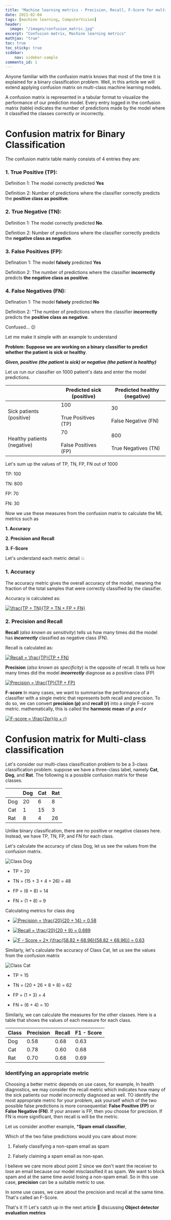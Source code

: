 ```yaml
---
title: "Machine learning metrics - Precision, Recall, F-Score for multi-class classification models"
date: 2021-02-04
tags: [machine learning, ComputerVision]
header:
  image: "/images/confusion_matric.jpg"
excerpt: "Confusion matrix, Machine learning metrics"
mathjax: "true"
toc: true
toc_sticky: true
sidebar:
    nav: sidebar-sample    
comments_id: 1
---
```



Anyone familiar with the confusion matrix knows that most of the time it is explained for a binary classification problem. Well, in this article we will extend applying confusion matrix on multi-class machine learning models.

A confusion matrix is represented in a tabular format to visualize the performance of our prediction model. Every entry logged in the confusion matrix (table) indicates the number of predictions made by the model where it classified the classes correctly or incorrectly.

# Confusion matrix for Binary Classification

The confusion matrix table mainly consists of 4 entries they are:

### **1. True Positive (TP)**: 

Definition 1: The model correctly predicted **Yes**

Definition 2: Number of predictions where the classifier correctly predicts the **positive class as positive**.


### **2. True Negative (TN)**: 

Definition 1: The model correctly predicted **No**.

Definition 2: Number of predictions where the classifier correctly predicts the **negative class as negative**.

### **3. False Positives (FP)**: 

Defination 1: The model **falsely** predicted **Yes**

Definition 2: The number of predictions where the classifier **incorrectly** predicts **the negative class as positive**.

### **4. False Negatives (FN)**: 

Defination 1: The model **falsely** predicted **No**

Definition 2: "The number of predictions where the classifier **incorrectly** predicts the **positive class as negative**.

Confused... :confused:

Let me make it simple with an example to understand 

**Problem: Suppose we are working on a binary classifier to predict whether the patient is sick or healthy**. 

***Given, **positive** (the patient is sick) or **negative** (the patient is healthy)***

Let us run our classifier on 1000 patient's data and enter the model predictions.

|                             | Predicted sick (positive)      | Predicted healthy (negative)   |
|-----------------------------|--------------------------------|--------------------------------|
| Sick patients (positive)    | 100<br><br>True Positives (TP) | 30<br><br>False Negative (FN)  |
| Healthy patients (negative) | 70<br><br>False Positives (FP) | 800<br><br>True Negatives (TN) |


Let's sum up the values of TP, TN, FP, FN out of 1000

TP: 100

TN: 800

FP: 70

FN: 30


Now we use these measures from the confusion matrix to calculate the ML metrics such as

**1. Accuracy**

**2. Precision and Recall**

**3. F-Score**

Let's understand each metric detail :boom:

### 1. Accuracy

The accuracy metric gives the overall accuracy of the model, meaning the fraction of the total samples that were correctly classified by the classifier.

Accuracy is calculated as:

<a href="https://www.codecogs.com/eqnedit.php?latex=\frac{TP&space;&plus;&space;TN}{TP&space;&plus;&space;TN&space;&plus;&space;FP&space;&plus;&space;FN}" target="_blank"><img src="https://latex.codecogs.com/gif.latex?\frac{TP&space;&plus;&space;TN}{TP&space;&plus;&space;TN&space;&plus;&space;FP&space;&plus;&space;FN}" title="\frac{TP + TN}{TP + TN + FP + FN}" /></a>

### 2. Precision and Recall

**Recall** (*also known as sensitivity*) tells us how many times did the model has ***incorrectly*** classified as negative class (FN).

Recall is calculated as:

<a href="https://www.codecogs.com/eqnedit.php?latex=Recall&space;=&space;\frac{TP}{TP&space;&plus;&space;FN}" target="_blank"><img src="https://latex.codecogs.com/gif.latex?Recall&space;=&space;\frac{TP}{TP&space;&plus;&space;FN}" title="Recall = \frac{TP}{TP + FN}" /></a>

**Precision** (*also known as specificity*) is the opposite of recall. It tells us how many times did the model ***incorrectly*** diagnose as a positive class (FP)

<a href="https://www.codecogs.com/eqnedit.php?latex=Precision&space;=&space;\frac{TP}{TP&space;&plus;&space;FP}" target="_blank"><img src="https://latex.codecogs.com/gif.latex?Precision&space;=&space;\frac{TP}{TP&space;&plus;&space;FP}" title="Precision = \frac{TP}{TP + FP}" /></a>

**F-score**
In many cases, we want to summarise the performance of a classifier with a single metric that represents both recall and precision. To do so, we can convert **precision (p)** and **recall (r)** into a single F-score metric. mathematically, this is called the **harmonic mean** of ***p*** and ***r***

<a href="https://www.codecogs.com/eqnedit.php?latex=F-score&space;=&space;\frac{2pr}{p&space;&plus;&space;r}" target="_blank"><img src="https://latex.codecogs.com/gif.latex?F-score&space;=&space;\frac{2pr}{p&space;&plus;&space;r}" title="F-score = \frac{2pr}{p + r}" /></a>


# Confusion matrix for Multi-class classification

Let's consider our multi-class classification problem to be a 3-class classification problem. suppose we have a three-class label, namely **Cat**, **Dog**, and **Rat**. The following is a possible confusion matrix for these classes.

|     | Dog | Cat | Rat |
|-----|-----|-----|-----|
| Dog | 20  | 6   | 8   |
| Cat | 1   | 15  | 3   |
| Rat | 8   | 4   | 26  |

Unlike binary classification, there are no positive or negative classes here. Instead, we have TP, TN, FP, and FN for each class.

Let's calculate the accuracy of class Dog, let us see the values from the confusion matrix.

![Class Dog](/images/Dog_class.png)

* TP = 20

* TN = (15 + 3 + 4 + 26) = 48

* FP = (6 + 8) = 14

* FN = (1 + 8) = 9

Calculating metrics for class dog

* <a href="https://www.codecogs.com/eqnedit.php?latex=Precision&space;=&space;\frac{20}{20&space;&plus;&space;14}&space;=&space;0.58" target="_blank"><img src="https://latex.codecogs.com/gif.latex?Precision&space;=&space;\frac{20}{20&space;&plus;&space;14}&space;=&space;0.58" title="Precision = \frac{20}{20 + 14} = 0.58" /></a>

* <a href="https://www.codecogs.com/eqnedit.php?latex=Recall&space;=&space;\frac{20}{20&space;&plus;&space;9}&space;=&space;0.689" target="_blank"><img src="https://latex.codecogs.com/gif.latex?Recall&space;=&space;\frac{20}{20&space;&plus;&space;9}&space;=&space;0.689" title="Recall = \frac{20}{20 + 9} = 0.689" /></a>

* <a href="https://www.codecogs.com/eqnedit.php?latex=F&space;-&space;Score&space;=&space;2*&space;(\frac{58.82&space;*&space;68.96}{58.82&space;&plus;&space;68.96})&space;=&space;0.63" target="_blank"><img src="https://latex.codecogs.com/gif.latex?F&space;-&space;Score&space;=&space;2*&space;(\frac{58.82&space;*&space;68.96}{58.82&space;&plus;&space;68.96})&space;=&space;0.63" title="F - Score = 2* (\frac{58.82 * 68.96}{58.82 + 68.96}) = 0.63" /></a>


Similarly, let's calculate the accuracy of Class Cat, let us see the values from the confusion matrix

![Class Cat](/images/Cat_class.png)

* TP = 15

* TN = (20 + 26 + 8 + 8) = 62

* FP = (1 + 3) = 4

* FN = (6 + 4) = 10


Similarly, we can calculate the measures for the other classes. Here is a table that shows the values of each measure for each class.

| Class | Precision | Recall | F1 - Score |
|-------|-----------|--------|------------|
| Dog   | 0.58      | 0.68   | 0.63       |
| Cat   | 0.78      | 0.60   | 0.68       |
| Rat   | 0.70      | 0.68   | 0.69       |

### Identifying an appropriate metric

Choosing a better metric depends on use cases, for example, In health diagnostics, we may consider the recall metric which indicates how many of the sick patients our model incorrectly diagnosed as well. TO identify the most appropriate metric for your problem, ask yourself which of the two possible false predictions is more consequential: **False Positive (FP)** or **False Negative (FN)**. If your answer is FP, then you choose for precision. If FN is more significant, then recall is will be the metric.

Let us consider another example, ***Spam email classifier**, 

Which of the two false predictions would you care about more:

1. Falsely classifying a non-spam email as spam

2. Falsely claiming a spam email as non-span.

I believe we care more about point 2 since we don't want the receiver to lose an email because our model misclassified it as spam. We want to block spam and at the same time avoid losing a non-spam email. So in this use case, **precision** can be a suitable metric to use.

In some use cases, we care about the precision and recall at the same time. That's called an F-Score.

That's it !!!
Let's catch up in the next article :car: discussing **Object detector evaluation metrics** 


<script src="https://utteranc.es/client.js"
        repo="[ENTER REPO HERE]"
        issue-term="pathname"
        theme="github-light"
        crossorigin="anonymous"
        async>
</script>
